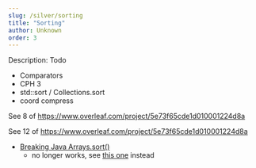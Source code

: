 ```yaml
---
slug: /silver/sorting
title: "Sorting"
author: Unknown
order: 3
---
```


<div class="syllabus-only">
  Description: Todo
</div>

<!-- END DESCRIPTION -->

 - Comparators
 - CPH 3
 - std::sort / Collections.sort
 - coord compress

See 8 of https://www.overleaf.com/project/5e73f65cde1d010001224d8a

See 12 of https://www.overleaf.com/project/5e73f65cde1d010001224d8a


 - [Breaking Java Arrays.sort()](https://codeforces.com/blog/entry/4827)
   - no longer works, see [this one](https://codeforces.com/contest/1324/submission/73058869) instead